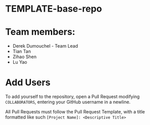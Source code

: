 # TEMPLATE-base-repo

# Team members:

* Derek Dumouchel - Team Lead
* Tian Tan
* Zihao Shen
* Lu Yao


# Add Users
To add yourself to the repository, open a Pull Request modifying `COLLABORATORS`, entering your GitHub username in a newline.

All Pull Requests must follow the Pull Request Template, with a title formatted like such `[Project Name]: <Descriptive Title>`
